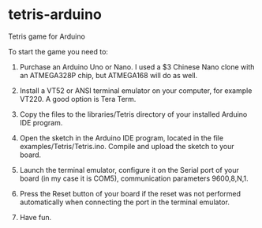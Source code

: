 # tetris-arduino
Tetris game for Arduino

To start the game you need to:

1. Purchase an Arduino Uno or Nano. I used a $3 Chinese Nano clone with an ATMEGA328P chip, but ATMEGA168 will do as well.

2. Install a VT52 or ANSI terminal emulator on your computer, for example VT220. A good option is Tera Term.

3. Copy the files to the libraries/Tetris directory of your installed Arduino IDE program.

4. Open the sketch in the Arduino IDE program, located in the file examples/Tetris/Tetris.ino. Compile and upload the sketch to your board.

5. Launch the terminal emulator, configure it on the Serial port of your board (in my case it is COM5), communication parameters 9600,8,N,1.

6. Press the Reset button of your board if the reset was not performed automatically when connecting the port in the terminal emulator.

7. Have fun.
